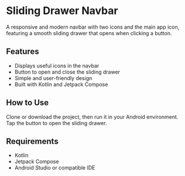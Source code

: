 # Sliding Drawer Navbar

A responsive and modern navbar with two icons and the main app icon, featuring a smooth sliding drawer that opens when clicking a button.

## Features
- Displays useful icons in the navbar
- Button to open and close the sliding drawer
- Simple and user-friendly design
- Built with Kotlin and Jetpack Compose

## How to Use
Clone or download the project, then run it in your Android environment.  
Tap the button to open the sliding drawer.

## Requirements
- Kotlin  
- Jetpack Compose  
- Android Studio or compatible IDE
